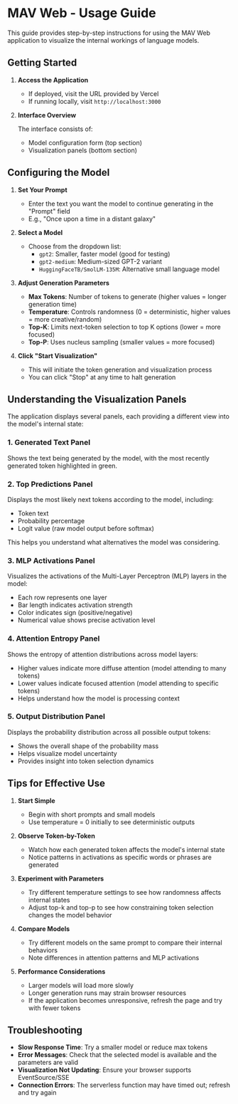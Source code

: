 # MAV Web - Usage Guide

This guide provides step-by-step instructions for using the MAV Web application to visualize the internal workings of language models.

## Getting Started

1. **Access the Application**
   - If deployed, visit the URL provided by Vercel
   - If running locally, visit `http://localhost:3000`

2. **Interface Overview**
   
   The interface consists of:
   - Model configuration form (top section)
   - Visualization panels (bottom section)

## Configuring the Model

1. **Set Your Prompt**
   - Enter the text you want the model to continue generating in the "Prompt" field
   - E.g., "Once upon a time in a distant galaxy"

2. **Select a Model**
   - Choose from the dropdown list:
     - `gpt2`: Smaller, faster model (good for testing)
     - `gpt2-medium`: Medium-sized GPT-2 variant
     - `HuggingFaceTB/SmolLM-135M`: Alternative small language model

3. **Adjust Generation Parameters**
   - **Max Tokens**: Number of tokens to generate (higher values = longer generation time)
   - **Temperature**: Controls randomness (0 = deterministic, higher values = more creative/random)
   - **Top-K**: Limits next-token selection to top K options (lower = more focused)
   - **Top-P**: Uses nucleus sampling (smaller values = more focused)

4. **Click "Start Visualization"**
   - This will initiate the token generation and visualization process
   - You can click "Stop" at any time to halt generation

## Understanding the Visualization Panels

The application displays several panels, each providing a different view into the model's internal state:

### 1. Generated Text Panel

Shows the text being generated by the model, with the most recently generated token highlighted in green.

### 2. Top Predictions Panel

Displays the most likely next tokens according to the model, including:
- Token text
- Probability percentage
- Logit value (raw model output before softmax)

This helps you understand what alternatives the model was considering.

### 3. MLP Activations Panel

Visualizes the activations of the Multi-Layer Perceptron (MLP) layers in the model:
- Each row represents one layer
- Bar length indicates activation strength
- Color indicates sign (positive/negative)
- Numerical value shows precise activation level

### 4. Attention Entropy Panel

Shows the entropy of attention distributions across model layers:
- Higher values indicate more diffuse attention (model attending to many tokens)
- Lower values indicate focused attention (model attending to specific tokens)
- Helps understand how the model is processing context

### 5. Output Distribution Panel

Displays the probability distribution across all possible output tokens:
- Shows the overall shape of the probability mass
- Helps visualize model uncertainty
- Provides insight into token selection dynamics

## Tips for Effective Use

1. **Start Simple**
   - Begin with short prompts and small models
   - Use temperature = 0 initially to see deterministic outputs

2. **Observe Token-by-Token**
   - Watch how each generated token affects the model's internal state
   - Notice patterns in activations as specific words or phrases are generated

3. **Experiment with Parameters**
   - Try different temperature settings to see how randomness affects internal states
   - Adjust top-k and top-p to see how constraining token selection changes the model behavior

4. **Compare Models**
   - Try different models on the same prompt to compare their internal behaviors
   - Note differences in attention patterns and MLP activations

5. **Performance Considerations**
   - Larger models will load more slowly
   - Longer generation runs may strain browser resources
   - If the application becomes unresponsive, refresh the page and try with fewer tokens

## Troubleshooting

- **Slow Response Time**: Try a smaller model or reduce max tokens
- **Error Messages**: Check that the selected model is available and the parameters are valid
- **Visualization Not Updating**: Ensure your browser supports EventSource/SSE
- **Connection Errors**: The serverless function may have timed out; refresh and try again 